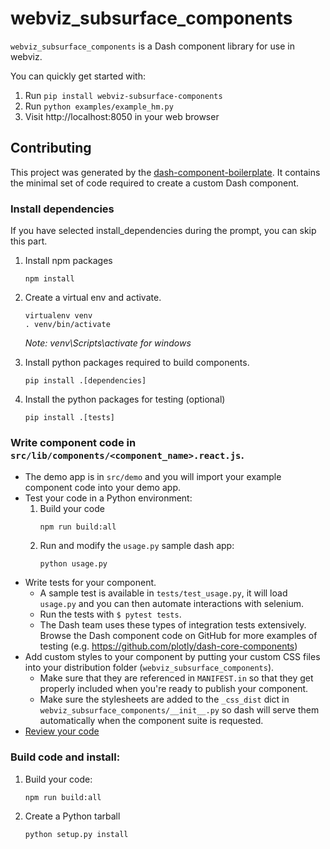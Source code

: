 # webviz_subsurface_components

`webviz_subsurface_components` is a Dash component library for use in webviz.

You can quickly get started with:

1. Run `pip install webviz-subsurface-components`
2. Run `python examples/example_hm.py`
3. Visit http://localhost:8050 in your web browser

## Contributing

This project was generated by the
[dash-component-boilerplate](https://github.com/plotly/dash-component-boilerplate).
It contains the minimal set of code required to create a custom Dash component.

### Install dependencies

If you have selected install_dependencies during the prompt, you can skip this part.

1. Install npm packages
    ```
    npm install
    ```
2. Create a virtual env and activate.
    ```
    virtualenv venv
    . venv/bin/activate
    ```
    _Note: venv\Scripts\activate for windows_

3. Install python packages required to build components.
    ```
    pip install .[dependencies]
    ```
4. Install the python packages for testing (optional)
    ```
    pip install .[tests]
    ```

### Write component code in `src/lib/components/<component_name>.react.js`. 

- The demo app is in `src/demo` and you will import your example component code into your demo app.
- Test your code in a Python environment:
    1. Build your code
        ```
        npm run build:all
        ```
    2. Run and modify the `usage.py` sample dash app:
        ```
        python usage.py
        ```
- Write tests for your component.
    - A sample test is available in `tests/test_usage.py`, it will load
      `usage.py` and you can then automate interactions with selenium.
    - Run the tests with `$ pytest tests`.
    - The Dash team uses these types of integration tests extensively.
      Browse the Dash component code on GitHub for more examples of testing
      (e.g. https://github.com/plotly/dash-core-components)
- Add custom styles to your component by putting your custom CSS files into
  your distribution folder (`webviz_subsurface_components`).
    - Make sure that they are referenced in `MANIFEST.in` so that they get
      properly included when you're ready to publish your component.
    - Make sure the stylesheets are added to the `_css_dist` dict in
      `webviz_subsurface_components/__init__.py` so dash will serve them
      automatically when the component suite is requested.
- [Review your code](./review_checklist.md)

### Build code and install:

1. Build your code:
    ```
    npm run build:all
    ```
2. Create a Python tarball
    ```
    python setup.py install
    ```
